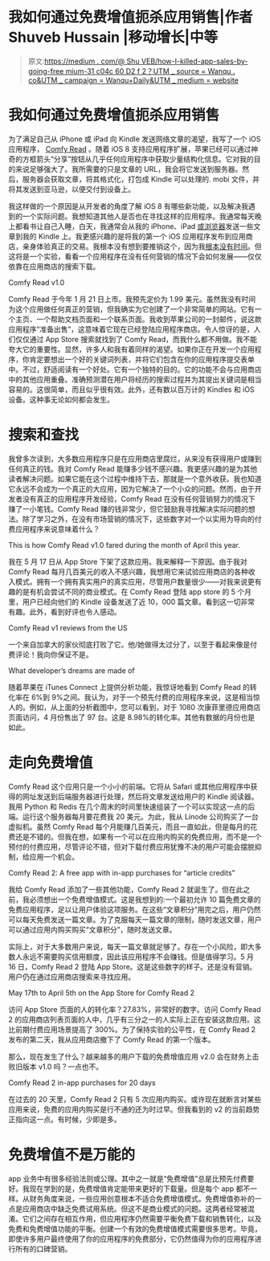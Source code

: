 # 我如何通过免费增值扼杀应用销售|作者 Shuveb Hussain |移动增长|中等

> 原文:[https://medium . com/@ Shu VEB/how-I-killed-app-sales-by-going-free mium-31 c04c 60 D2 f 2？UTM _ source = Wanqu . co&UTM _ campaign = Wanqu+Daily&UTM _ medium = website](https://medium.com/@shuveb/how-i-killed-app-sales-by-going-freemium-31c04c60d2f2?utm_source=wanqu.co&utm_campaign=Wanqu+Daily&utm_medium=website)

# 我如何通过免费增值扼杀应用销售

为了满足自己从 iPhone 或 iPad 向 Kindle 发送网络文章的渴望，我写了一个 iOS 应用程序， [Comfy Read](http://comfyread.in/) 。随着 iOS 8 支持应用程序扩展，苹果已经可以通过神奇的方框箭头“分享”按钮从几乎任何应用程序中获取少量结构化信息。它对我的目的来说足够强大了。我所需要的只是文章的 URL，我会将它发送到服务器。然后，服务器会获取文章，将其格式化，打包成 Kindle 可以处理的. mobi 文件，并将其发送到亚马逊，以便交付到设备上。

我这样做的一个原因是从开发者的角度了解 iOS 8 有哪些新功能，以及解决我遇到的一个实际问题。我想知道其他人是否也在寻找这样的应用程序。我通常每天晚上都看书让自己入睡，白天，我通常会从我的 iPhone、iPad [或浏览器](http://ankabooth.org/2014/03/kindle-power-user-trickery/)发送一些文章到我的 Kindle 上。我更感兴趣的是将我的第一个 iOS 应用程序发布到应用商店，亲身体验真正的交易。我根本没有想到要推销这个，因为我[根本没有时间](http://growzippy.com/about-us.php)。但这将是一个实验，看看一个应用程序在没有任何营销的情况下会如何发展——仅仅依靠在应用商店的搜索下载。



Comfy Read v1.0



Comfy Read 于今年 1 月 21 日上市。我预先定价为 1.99 美元。虽然我没有时间为这个应用做任何真正的营销，但我确实为它创建了一个非常简单的网站。它有一个主页、一个帮助文档页面和一个联系页面。我收到苹果公司的一封邮件，说这款应用程序“准备出售”，这意味着它现在已经登陆应用程序商店。令人惊讶的是，人们仅仅通过 App Store 搜索就找到了 Comfy Read，而我什么都不用做。我不能夸大它的重要性。显然，许多人和我有着同样的渴望。如果你正在开发一个应用程序，你肯定要想出一个好的关键词列表，并将它们包含在你的应用程序提交表单中。不过，舒适阅读有一个好处。它有一个独特的目的。它的功能不会与应用商店中的其他应用重叠。准确预测潜在用户将经历的搜索过程并为其提出关键词是相当容易的。这很简单，而且似乎很有效。此外，还有数以百万计的 Kindles 和 iOS 设备。这种事无论如何都会发生。

# 搜索和查找

我曾多次读到，大多数应用程序只是在应用商店里腐烂，从来没有获得用户或赚到任何真正的钱。我对 Comfy Read 能赚多少钱不感兴趣。我更感兴趣的是为其他读者解决问题。如果它能在这个过程中维持下去，那就是一个意外收获。我也知道它永远不会成为一个真正的大应用，因为它解决了一个小众的问题。然而，由于开发者没有真正的应用程序开发经验，Comfy Read 在没有任何营销努力的情况下赚了一小笔钱。Comfy Read 赚的钱非常少，但它鼓励我寻找解决实际问题的想法。除了学习之外，在没有市场营销的情况下，这些数字对一个以实用为导向的付费应用程序来说意味着什么？



This is how Comfy Read v1.0 fared during the month of April this year.



我在 5 月 17 日从 App Store 下架了这款应用。我来解释一下原因。由于我对 Comfy Read 每月几百美元的收入不感兴趣，我想用它来试验应用商店的各种收入模式。拥有一个拥有真实用户的真实应用，尽管用户数量很少——对我来说更有趣的是有机会尝试不同的商业模式。在 Comfy Read 登陆 app store 的 5 个月里，用户已经向他们的 Kindle 设备发送了近 10，000 篇文章。看到这一切非常有趣。此外，看到好评也令人感动。



Comfy Read v1 reviews from the US



一个来自加拿大的家伙彻底打败了它。他/她做得太过分了，以至于看起来像是付费评论！我向你保证不是。



What developer’s dreams are made of



随着苹果在 iTunes Connect 上提供分析功能，我惊讶地看到 Comfy Read 的转化率在 6%到 9%之间。我认为，对于一个预先付费的应用程序来说，这是相当惊人的。例如，从上面的分析截图中，您可以看到，对于 1080 次康菲里德应用商店页面访问，4 月份售出了 97 台。这是 8.98%的转化率。其他有数据的月份也是如此。

# 走向免费增值

Comfy Read 这个应用只是一个小小的前端。它将从 Safari 或其他应用程序中获得的网址发送到后端服务器进行处理，然后将文章发送给用户的 Kindle 阅读器。我用 Python 和 Redis 在几个周末的时间里快速组装了一个可以实现这一点的后端。运行这个服务器每月要花费我 20 美元。为此，我从 Linode 公司购买了一台虚拟机。虽然 Comfy Read 每个月能赚几百美元，而且一直如此，但是每月的花费还是不错的。但我在想，如果有一个可以在应用内购买的免费应用，而不是一个预付的付费应用，尽管评论不错，但对下载付费应用犹豫不决的用户可能会摆脱抑制，给应用一个机会。



Comfy Read 2: A free app with in-app purchases for “article credits”



我给 Comfy Read 添加了一些其他功能，Comfy Read 2 就诞生了。但在此之前，我必须想出一个免费增值模式。这是我想到的:一个最初允许 10 篇免费文章的免费应用程序，足以让用户体验这项服务。在这些“文章积分”用完之后，用户仍然可以每天免费发送一篇文章。为了克服每天一篇文章的限制，随时发送文章，用户可以通过应用内购买购买“文章积分”，随时发送文章。

实际上，对于大多数用户来说，每天一篇文章就足够了。存在一个小风险，即大多数人永远不需要购买信用额度，因此该应用程序不会赚钱。但是值得学习。5 月 16 日，Comfy Read 2 登陆 App Store。这是这些数字的样子。还是没有营销。用户仍在通过应用商店搜索来寻找应用。



May 17th to April 5th on the App Store for Comfy Read 2



访问 App Store 页面的人的转化率？27.83%，非常好的数字。访问 Comfy Read 2 的应用商店列表页面的人中，几乎有三分之一的人实际上正在安装这款应用。这比前期付费应用场景提高了 300%。为了保持实验的公平性，在 Comfy Read 2 发布的第二天，我从应用商店撤下了 Comfy Read 的第一个版本。

那么，现在发生了什么？越来越多的用户下载的免费增值应用 v2.0 会在财务上击败旧版本 v1.0 吗？一点也不。



Comfy Read 2 in-app purchases for 20 days



在过去的 20 天里，Comfy Read 2 只有 5 次应用内购买。或许现在就断言对某些应用来说，免费的应用内购买是行不通的还为时过早。但我看到的 v2 的当前趋势正指向这一点。有时候，少即是多。

# 免费增值不是万能的

app 业务中有很多经验法则或公理。其中之一就是“免费增值”总是比预先付费要好。我现在学到的是，免费增值肯定能带来更好的下载量。但是每个 app 都不一样。从财务角度来说，一些应用创意根本不适合免费增值模式。免费增值弥补的一点是应用商店中缺乏免费试用系统。但这不是商业模式的问题。这两者经常被混淆。它们之间存在相互作用，但应用程序仍然需要平衡免费下载和销售转化，以及免费和免费增值功能的平衡。创建一个有效的免费增值模式需要很多思考。毕竟，即使许多用户最终使用了你的应用程序的免费部分，它仍然值得为你的应用程序进行所有的口碑营销。